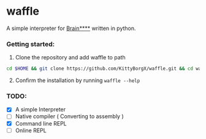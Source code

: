 # waffle

A simple interpreter for [Brain\*\*\*\*](https://en.wikipedia.org/wiki/Brainfuck) written in python.

### Getting started:

1. Clone the repository and add waffle to path

```sh
cd $HOME && git clone https://github.com/KittyBorgX/waffle.git && cd waffle && chmod +x installer.py && ./installer.py
```

2. Confirm the installation by running `waffle --help`

### TODO:

- [x] A simple Interpreter
- [ ] Native compiler ( Converting to assembly )
- [x] Command line REPL
- [ ] Online REPL
